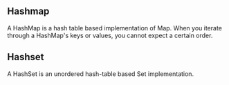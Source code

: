 ## Hashmap

A HashMap is a hash table based implementation of Map. When you iterate through a HashMap's keys or values, you cannot expect a certain order.


## Hashset

A HashSet is an unordered hash-table based Set implementation.
